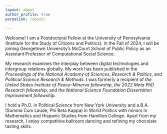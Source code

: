 ```yaml
---
layout: about
author_profile: true
permalink: /about/
 
---
```


Welcome! I am a Postdoctoral Fellow at the University of Pennsylvania (Institute for the Study of Citizens and Politics). In the Fall of 2024, I will be joining Georgetown University’s McCourt School of Public Policy as an Assistant Professor of Computational Social Science.

My research examines the interplay between digital technologies and intergroup relations globally. My work has been published in the *Proceedings of the National Academy of Sciences*, *Research & Politics*, and *Political Science Research & Methods*. I was formerly a recipient of *the United States Institute of Peace-Minerva fellowship*, *the 2022 Meta PhD Research fellowship*, and *the National Science Foundation Dissertation Improvement fellowship*.

I hold a Ph.D. in Political Science from New York University and a B.A. (Summa Cum Laude; Phi Beta Kappa) in World Politics with minors in Mathematics and Hispanic Studies from Hamilton College. Apart from my research, I enjoy competitive ballroom dancing and refining my chocolate tasting skills.
